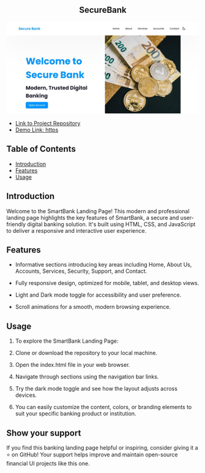<h2 align="center">
  SecureBank
</h2>

<div align="center">
  <img alt="SecureBank" src="./SecureBank.jpg" />
</div>

- [Link to Project Repository](https://github.com/VILHEM-2004/SecureBank/tree/main/SecureBank)
- [Demo Link: https](//vilhem-2004.github.io/SecureBank/SecureBank/)

## Table of Contents

- [Introduction](#introduction)
- [Features](#features)
- [Usage](#usage)
  
## Introduction

Welcome to the SmartBank Landing Page! This modern and professional landing page highlights the key features of SmartBank, a secure and user-friendly digital banking solution. It's built using HTML, CSS, and JavaScript to deliver a responsive and interactive user experience.

## Features

- Informative sections introducing key areas including Home, About Us, Accounts, Services, Security, Support, and Contact.

- Fully responsive design, optimized for mobile, tablet, and desktop views.

- Light and Dark mode toggle for accessibility and user preference.

- Scroll animations for a smooth, modern browsing experience.

## Usage

1. To explore the SmartBank Landing Page:

2. Clone or download the repository to your local machine.

3. Open the index.html file in your web browser.

4. Navigate through sections using the navigation bar links.

5. Try the dark mode toggle and see how the layout adjusts across devices.

6. You can easily customize the content, colors, or branding elements to suit your specific banking product or institution.

## Show your support

If you find this banking landing page helpful or inspiring, consider giving it a ⭐️ on GitHub! Your support helps improve and maintain open-source financial UI projects like this one.

